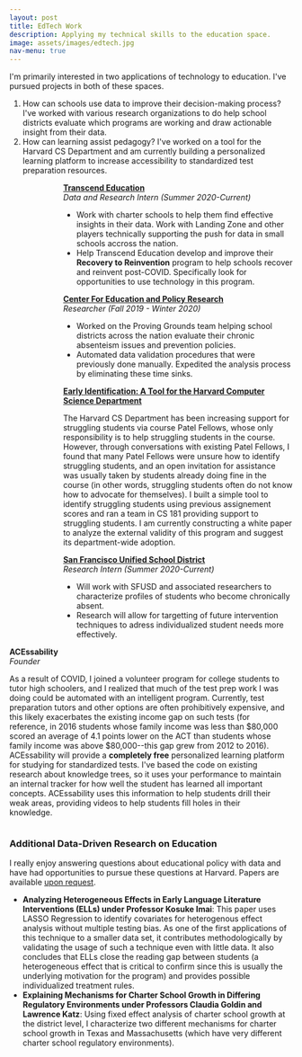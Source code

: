 ```yaml
---
layout: post
title: EdTech Work
description: Applying my technical skills to the education space.
image: assets/images/edtech.jpg
nav-menu: true
---
```


I'm primarily interested in two applications of technology to education. I've pursued projects in both of these spaces.

 1. How can schools use data to improve their decision-making process? I've worked with various research organizations to do help school districts evaluate which programs are working and draw actionable insight from their data.
 2. How can learning assist pedagogy? I've worked on a tool for the Harvard CS Department and am currently building a personalized learning platform to increase accessibility to standardized test preparation resources.

<div class="box" style="
    display: flex;
">
	<div style="
    flex: 1 1 0;
    margin: auto;
    padding-right: 1em;
"><img src="/forty-jekyll-theme/assets/images/transcend.jpeg" alt=""></div>
	<div style="
    flex: 5 1 0;
"><a href="https://www.transcendeducation.org/"><strong>Transcend Education</strong></a><br><i>Data and Research Intern (Summer 2020-Current)</i><ul>
	<li>Work with charter schools to help them find effective insights in their data. Work with Landing Zone and other players technically supporting the push for data in small schools accross the nation.</li>
	<li>Help Transcend Education develop and improve their <strong>Recovery to Reinvention</strong> program to help schools recover and reinvent post-COVID. Specifically look for opportunities to use technology in this program.</li>
</ul></div>
</div>
<div class="box" style="
    display: flex;
">
	<div style="
    flex: 1 1 0;
    margin: auto;
    padding-right: 1em;
"><img src="/forty-jekyll-theme/assets/images/harvard.png" alt=""></div>
	<div style="
    flex: 5 1 0;
"><a href="https://cepr.harvard.edu/"><strong>Center For Education and Policy Research</strong></a><br><i>Researcher (Fall 2019 - Winter 2020)</i><ul>
	<li>Worked on the Proving Grounds team helping school districts across the nation evaluate their chronic absenteism issues and prevention policies.</li>
	<li>Automated data validation procedures that were previously done manually. Expedited the analysis process by eliminating these time sinks.</li>
</ul></div>
</div>
<div class="box" style="
    display: flex;
">
	<div style="
    flex: 1 1 0;
    margin: auto;
    padding-right: 1em;
"><img src="/forty-jekyll-theme/assets/images/harvard.png" alt=""></div>
	<div style="
    flex: 5 1 0;
"><a href="https://github.com/alex-kj-chin/early_identification"><strong>Early Identification: A Tool for the Harvard Computer Science Department</strong></a><p> The Harvard CS Department has been increasing support for struggling students via course Patel Fellows, whose only responsibility is to help struggling students in the course. However, through conversations with existing Patel Fellows, I found that many Patel Fellows were unsure how to identify struggling students, and an open invitation for assistance was usually taken by students already doing fine in the course (in other words, struggling students often do not know how to advocate for themselves). I built a simple tool to identify struggling students using previous assignement scores and ran a team in CS 181 providing support to struggling students. I am currently constructing a white paper to analyze the external validity of this program and suggest its department-wide adoption.</p></div>
</div>
<div class="box" style="
    display: flex;
">
	<div style="
    flex: 1 1 0;
    margin: auto;
    padding-right: 1em;
"><img src="/forty-jekyll-theme/assets/images/sfusd.jpeg" alt=""></div>
	<div style="
    flex: 5 1 0;
"><a href="https://www.sfusd.edu/"><strong>San Francisco Unified School District</strong></a><br><i>Research Intern (Summer 2020-Current)</i><ul>
	<li>Will work with SFUSD and associated researchers to characterize profiles of students who become chronically absent.</li>
	<li> Research will allow for targetting of future intervention techniques to adress individualized student needs more effectively.</li>
</ul></div>
</div>
<div class="box" style="
    display: flex;
">
	<div style="
    flex: 1 1 0;
    margin: auto;
    padding-right: 1em;
"><strong>ACEssability</strong><br><i>Founder</i><p>As a result of COVID, I joined a volunteer program for college students to tutor high schoolers, and I realized that much of the test prep work I was doing could be automated with an intelligent program. Currently, test preparation tutors and other options are often prohibitively expensive, and this likely exacerbates the existing income gap on such tests (for reference, in 2016 students whose family income was less than $80,000 scored an average of 4.1 points lower on the ACT than students whose family income was above $80,000--this gap grew from 2012 to 2016). ACEssability will provide a <strong>completely free</strong> personalized learning platform for studying for standardized tests. I've based the code on existing research about knowledge trees, so it uses your performance to maintain an internal tracker for how well the student has learned all important concepts. ACEssability uses this information to help students drill their weak areas, providing videos to help students fill holes in their knowledge.</p></div>
</div>

### Additional Data-Driven Research on Education

I really enjoy answering questions about educational policy with data and have had opportunities to pursue these questions at Harvard. Papers are available [upon request](mailto:alexanderchin@college.harvard.edu).

 - **Analyzing Heterogeneous Effects in Early Language Literature Interventions (ELLs) under Professor Kosuke Imai**: This paper uses LASSO Regression to identify covariates for heterogenous effect analysis without multiple testing bias. As one of the first applications of this technique to a smaller data set, it contributes methodologically by validating the usage of such a technique even with little data. It also concludes that ELLs close the reading gap between students (a heterogeneous effect that is critical to confirm since this is usually the underlying motivation for the program) and provides possible individualized treatment rules.
 - **Explaining Mechanisms for Charter School Growth in Differing Regulatory Environments under Professors Claudia Goldin and Lawrence Katz**: Using fixed effect analysis of charter school growth at the district level, I characterize two different mechanisms for charter school growth in Texas and Massachusetts (which have very different charter school regulatory environments).


